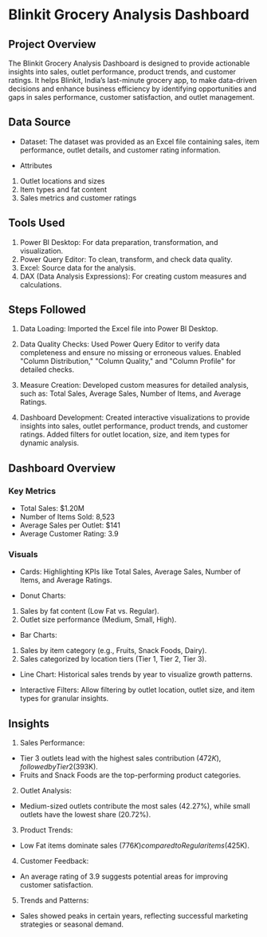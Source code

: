 # Blinkit Grocery Analysis Dashboard
## Project Overview
The Blinkit Grocery Analysis Dashboard is designed to provide actionable insights into sales, outlet performance, product trends, and customer ratings. It helps Blinkit, India’s last-minute grocery app, to make data-driven decisions and enhance business efficiency by identifying opportunities and gaps in sales performance, customer satisfaction, and outlet management.

## Data Source
 - Dataset: The dataset was provided as an Excel file containing sales, item performance, outlet details, and customer rating information.
  
 - Attributes
1. Outlet locations and sizes
2. Item types and fat content
3. Sales metrics and customer ratings
   
## Tools Used
1. Power BI Desktop: For data preparation, transformation, and visualization.
2. Power Query Editor: To clean, transform, and check data quality.
3. Excel: Source data for the analysis.
4. DAX (Data Analysis Expressions): For creating custom measures and calculations.

## Steps Followed
1. Data Loading:
Imported the Excel file into Power BI Desktop.

2. Data Quality Checks:
Used Power Query Editor to verify data completeness and ensure no missing or erroneous values.
Enabled "Column Distribution," "Column Quality," and "Column Profile" for detailed checks.

3. Measure Creation:
Developed custom measures for detailed analysis, such as:
Total Sales, Average Sales, Number of Items, and Average Ratings.

4. Dashboard Development:
Created interactive visualizations to provide insights into sales, outlet performance, product trends, and customer ratings.
Added filters for outlet location, size, and item types for dynamic analysis.

## Dashboard Overview
### Key Metrics
 - Total Sales: $1.20M
 - Number of Items Sold: 8,523
 - Average Sales per Outlet: $141
 - Average Customer Rating: 3.9
   
### Visuals
 - Cards:
Highlighting KPIs like Total Sales, Average Sales, Number of Items, and Average Ratings.

 - Donut Charts:
 1. Sales by fat content (Low Fat vs. Regular).
 2. Outlet size performance (Medium, Small, High).

 - Bar Charts:
 1. Sales by item category (e.g., Fruits, Snack Foods, Dairy).
 2. Sales categorized by location tiers (Tier 1, Tier 2, Tier 3).

 - Line Chart:
 Historical sales trends by year to visualize growth patterns.
 
 - Interactive Filters:
Allow filtering by outlet location, outlet size, and item types for granular insights.

## Insights

1. Sales Performance:
 - Tier 3 outlets lead with the highest sales contribution ($472K), followed by Tier 2 ($393K).
 - Fruits and Snack Foods are the top-performing product categories.

2. Outlet Analysis:
 - Medium-sized outlets contribute the most sales (42.27%), while small outlets have the lowest share (20.72%).

3. Product Trends:
 - Low Fat items dominate sales ($776K) compared to Regular items ($425K).
   
4. Customer Feedback:
 - An average rating of 3.9 suggests potential areas for improving customer satisfaction.
   
5. Trends and Patterns:
 - Sales showed peaks in certain years, reflecting successful marketing strategies or seasonal demand.

